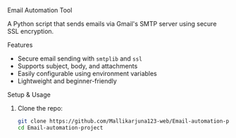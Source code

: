  Email Automation Tool

A Python script that sends emails via Gmail's SMTP server using secure SSL encryption.

 Features
- Secure email sending with `smtplib` and `ssl`
- Supports subject, body, and attachments
- Easily configurable using environment variables
- Lightweight and beginner-friendly

 Setup & Usage

1. Clone the repo:
   ```bash
   git clone https://github.com/Mallikarjuna123-web/Email-automation-project.git
   cd Email-automation-project

